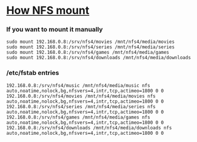 
# [How NFS mount][1]


### If you want to mount it manually

    sudo mount 192.168.0.8:/srv/nfs4/movies /mnt/nfs4/media/movies
    sudo mount 192.168.0.8:/srv/nfs4/series /mnt/nfs4/media/series
    sudo mount 192.168.0.8:/srv/nfs4/games /mnt/nfs4/media/games
    sudo mount 192.168.0.8:/srv/nfs4/downloads /mnt/nfs4/media/downloads


### /etc/fstab entries

    192.168.0.8:/srv/nfs4/music /mnt/nfs4/media/music nfs auto,noatime,nolock,bg,nfsvers=4,intr,tcp,actimeo=1800 0 0
    192.168.0.8:/srv/nfs4/movies /mnt/nfs4/media/movies nfs auto,noatime,nolock,bg,nfsvers=4,intr,tcp,actimeo=1800 0 0
    192.168.0.8:/srv/nfs4/series /mnt/nfs4/media/series nfs auto,noatime,nolock,bg,nfsvers=4,intr,tcp,actimeo=1800 0 0
    192.168.0.8:/srv/nfs4/games /mnt/nfs4/media/games nfs auto,noatime,nolock,bg,nfsvers=4,intr,tcp,actimeo=1800 0 0
    192.168.0.8:/srv/nfs4/downloads /mnt/nfs4/media/downloads nfs auto,noatime,nolock,bg,nfsvers=4,intr,tcp,actimeo=1800 0 0




[1]: https://www.howtoforge.com/how-to-configure-a-nfs-server-and-mount-nfs-shares-on-ubuntu-14.04
[1a]: https://archive.fo/pnmwj
